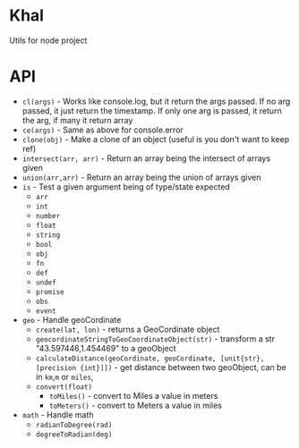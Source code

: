 # Khal

Utils for node project

# API

- `cl(args)` - Works like console.log, but it return the args passed. If no arg passed, it just return the timestamp. If only one arg is passed, it return the arg, if many it return array
- `ce(args)` - Same as above for console.error
- `clone(obj)` - Make a clone of an object (useful is you don't want to keep ref)
- `intersect(arr, arr)` - Return an array being the intersect of arrays given
- `union(arr,arr)` - Return an array being the union of arrays given
- `is` - Test a given argument being of type/state expected
    - `arr`
    - `int`
    - `number`
    - `float`
    - `string`
    - `bool`
    - `obj`
    - `fn`
    - `def`
    - `undef`
    - `promise`
    - `obs`
    - `event`
- `geo` - Handle geoCordinate
    - `create(lat, lon)` - returns a GeoCordinate object
    - `geocordinateStringToGeoCoordinateObject(str)` - transform a str "43.597446,1.454469" to a geoObject
    - `calculateDistance(geoCordinate, geoCordinate, [unit{str}, [precision {int}]])` - get distance between two geoObject, can be in `km`,`m` or `miles`,
    - `convert(float)`
        - `toMiles()` - convert to Miles a value in meters
        - `toMeters()` - convert to Meters a value in miles
- `math` - Handle math
    - `radianToDegree(rad)`
    - `degreeToRadian(deg)`